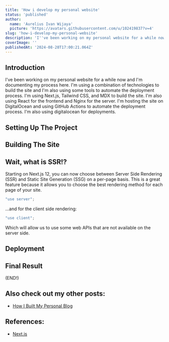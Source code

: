 ```yaml
---
title: 'How i develop my personal website'
status: 'published'
author:
  name: 'Aurelius Ivan Wijaya'
  picture: 'https://avatars.githubusercontent.com/u/102419837?v=4'
slug: 'how-i-develop-my-personal-website'
description: 'I''ve been working on my personal website for a while now and I''m documenting my process here. I''m using a combination of technologies to build the site and I''m also using some tools to automate the deployment process. I''m using Next.js, Tailwind CSS, and MDX to build the site. I''m also using React for the frontend and Nginx for the server. I''m hosting the site on DigitalOcean and using GitHub Actions to automate the deployment process. I''m also using digitalocean for deployments.'
coverImage: ''
publishedAt: '2024-08-28T17:00:21.064Z'
---
```


## **Introduction**

I've been working on my personal website for a while now and I'm documenting my process here. I'm using a combination of technologies to build the site and I'm also using some tools to automate the deployment process. I'm using Next.js, Tailwind CSS, and MDX to build the site. I'm also using React for the frontend and Nginx for the server. I'm hosting the site on DigitalOcean and using GitHub Actions to automate the deployment process. I'm also using digitalocean for deployments.

## **Setting Up The Project**

## **Building The Site**

## **Wait, what is SSR!?**

Starting on Next.js 12, you can now choose between Server Side Rendering (SSR) and Static Site Generation (SSG) on a per-page basis. This is a great feature because it allows you to choose the best rendering method for each page of your site.

```javascript
"use server";
```

...and for the client side rendering:

```javascript
"use client";
```

Which will allow us to use some web APIs that are not available on the server side.

## **Deployment**

## **Final Result**

(END!)

## **Also check out my other posts:**

- [How I Built My Personal Blog](https://ivann.my.id/post/how-i-develop-my-personal-website)

## **References:**

- [Next.js](https://nextjs.org/)
